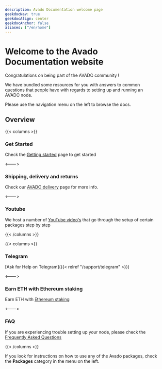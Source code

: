 ```yaml
---
description: Avado Documentation welcome page
geekdocNav: true
geekdocAlign: center
geekdocAnchor: false
aliases: ["/en/home"]
---
```


# Welcome to the Avado Documentation website

Congratulations on being part of the AVADO community !

We have bundled some resources for you with answers to common questions that people have with regards to setting up and running an AVADO node.

Please use the navigation menu on the left to browse the docs.

## Overview

{{< columns >}}

### Get Started

Check the [Getting started](getting-started) page to get started

<--->

### Shipping, delivery and returns

Check our [AVADO delivery](/support/delivery) page for more info.

<--->

### Youtube

We host a number of [YouTube video's](https://www.youtube.com/avadocloud) that go through the setup of certain packages step by step

{{< /columns >}}




{{< columns >}}

### Telegram

[Ask for Help on Telegram]({{< relref "/support/telegram" >}})

<--->

### Earn ETH with Ethereum staking

Earn ETH with [Ethereum staking](/earn/ethereum/)


<--->

### FAQ

If you are experiencing trouble setting up your node, please check the [Frequently Asked Questions](/faq)


{{< /columns >}}


If you look for instructions on how to use any of the Avado packages, check the **Packages** category in the menu on the left.


